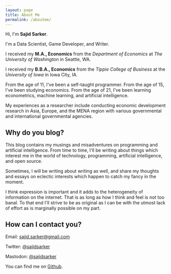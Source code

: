 ```yaml
---
layout: page
title: About Me
permalink: /aboutme/
---
```


Hi, I'm **Sajid Sarker**.

I'm a Data Scientist, Game Developer, and Writer.

I received my **M.A., Economics** from the *Department of Economics* at *The University of Washington* in Seattle, WA.

I received my **B.B.A., Economics** from the *Tippie College of Business* at the *University of Iowa* in Iowa City, IA.

From the age of 11, I've been a self-taught programmer. From the age of 15, I've been studying economics. From the age of 21, I've been learning econometrics, machine learning, and artificial intelligence.

My experiences as a researcher include conducting economic development research in Asia, Europe, and the MENA region with various governmental and international governmental agencies.

## Why do you blog?

This blog contains my musings and misadventures on programming and artificial intelligence. From time to time, I'll be writing about things which interest me in the world of technology, programming, artificial intelligence, and open source.

Sometimes, I will be writing about writing as well, and share my thoughts and essays on eclectic interests which happen to catch my fancy in the moment.

I think expression is important and it adds to the heterogeneity of information on the internet. That is as long as how I think and feel is not too banal. To that end I'll strive to be as original as I can be with the utmost lack of effort as is marginally possible on my part.

## How can I contact you?

Email: [sajid.sarker@gmail.com](mailto:sajid.sarker@gmail.com)

Twitter: [@sajidsarker](https://www.twitter.com/sajidsarker)

Mastodon: <a rel="me" href="https://mastodon.social/@sajidsarker">@sajidsarker</a>

You can find me on [Github](https://www.github.com/sajidsarker).
